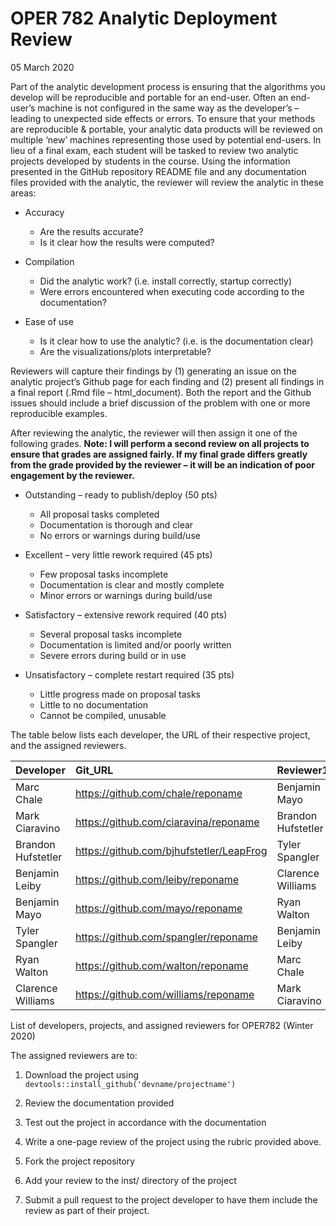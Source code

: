 OPER 782 Analytic Deployment Review
================
05 March 2020

Part of the analytic development process is ensuring that the algorithms
you develop will be reproducible and portable for an end-user. Often an
end-user’s machine is not configured in the same way as the developer’s
– leading to unexpected side effects or errors. To ensure that your
methods are reproducible & portable, your analytic data products will be
reviewed on multiple ‘new’ machines representing those used by potential
end-users. In lieu of a final exam, each student will be tasked to
review two analytic projects developed by students in the course. Using
the information presented in the GitHub repository README file and any
documentation files provided with the analytic, the reviewer will review
the analytic in these areas:

  - Accuracy
    
      - Are the results accurate?
      - Is it clear how the results were computed?

  - Compilation
    
      - Did the analytic work? (i.e. install correctly, startup
        correctly)
      - Were errors encountered when executing code according to the
        documentation?

  - Ease of use
    
      - Is it clear how to use the analytic? (i.e. is the documentation
        clear)
      - Are the visualizations/plots interpretable?

Reviewers will capture their findings by (1) generating an issue on the
analytic project’s Github page for each finding and (2) present all
findings in a final report (.Rmd file – html\_document). Both the report
and the Github issues should include a brief discussion of the problem
with one or more reproducible examples.

After reviewing the analytic, the reviewer will then assign it one of
the following grades. **Note: I will perform a second review on all
projects to ensure that grades are assigned fairly. If my final grade
differs greatly from the grade provided by the reviewer – it will be an
indication of poor engagement by the reviewer.**

  - Outstanding – ready to publish/deploy (50 pts)
    
      - All proposal tasks completed
      - Documentation is thorough and clear
      - No errors or warnings during build/use

  - Excellent – very little rework required (45 pts)
    
      - Few proposal tasks incomplete
      - Documentation is clear and mostly complete
      - Minor errors or warnings during build/use

  - Satisfactory – extensive rework required (40 pts)
    
      - Several proposal tasks incomplete
      - Documentation is limited and/or poorly written
      - Severe errors during build or in use

  - Unsatisfactory – complete restart required (35 pts)
    
      - Little progress made on proposal tasks
      - Little to no documentation
      - Cannot be compiled, unusable

The table below lists each developer, the URL of their respective
project, and the assigned
reviewers.

| Developer          | Git\_URL                                   | Reviewer1          | Reviewer2          |
| :----------------- | :----------------------------------------- | :----------------- | :----------------- |
| Marc Chale         | <https://github.com/chale/reponame>        | Benjamin Mayo      | Clarence Williams  |
| Mark Ciaravino     | <https://github.com/ciaravina/reponame>    | Brandon Hufstetler | Ryan Walton        |
| Brandon Hufstetler | <https://github.com/bjhufstetler/LeapFrog> | Tyler Spangler     | Marc Chale         |
| Benjamin Leiby     | <https://github.com/leiby/reponame>        | Clarence Williams  | Tyler Spangler     |
| Benjamin Mayo      | <https://github.com/mayo/reponame>         | Ryan Walton        | Mark Ciaravino     |
| Tyler Spangler     | <https://github.com/spangler/reponame>     | Benjamin Leiby     | Benjamin Mayo      |
| Ryan Walton        | <https://github.com/walton/reponame>       | Marc Chale         | Benjamin Leiby     |
| Clarence Williams  | <https://github.com/williams/reponame>     | Mark Ciaravino     | Brandon Hufstetler |

List of developers, projects, and assigned reviewers for OPER782 (Winter
2020)

The assigned reviewers are to:

1.  Download the project using
    `devtools::install_github('devname/projectname')`

2.  Review the documentation provided

3.  Test out the project in accordance with the documentation

4.  Write a one-page review of the project using the rubric provided
    above.

5.  Fork the project repository

6.  Add your review to the inst/ directory of the project

7.  Submit a pull request to the project developer to have them include
    the review as part of their project.
